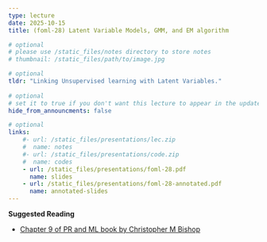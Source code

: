 ```yaml
---
type: lecture
date: 2025-10-15
title: (foml-28) Latent Variable Models, GMM, and EM algorithm

# optional
# please use /static_files/notes directory to store notes
# thumbnail: /static_files/path/to/image.jpg

# optional
tldr: "Linking Unsupervised learning with Latent Variables."
  
# optional
# set it to true if you don't want this lecture to appear in the updates section
hide_from_announcments: false

# optional
links: 
    #- url: /static_files/presentations/lec.zip
    #  name: notes
    #- url: /static_files/presentations/code.zip
    #  name: codes
    - url: /static_files/presentations/foml-28.pdf
      name: slides
    - url: /static_files/presentations/foml-28-annotated.pdf
      name: annotated-slides
---
```


**Suggested Reading**
- [Chapter 9 of PR and ML book by Christopher M Bishop](https://www.microsoft.com/en-us/research/uploads/prod/2006/01/Bishop-Pattern-Recognition-and-Machine-Learning-2006.pdf)

